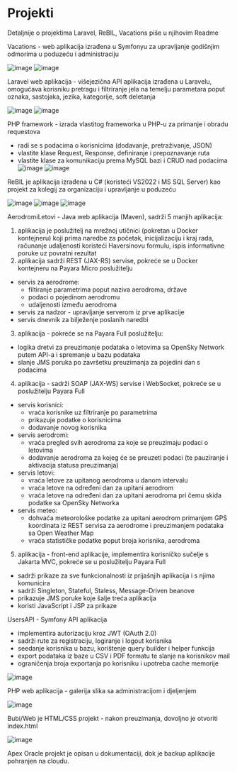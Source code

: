# Projekti
Detaljnije o projektima Laravel, ReBIL, Vacations piše u njihovim Readme

Vacations - web aplikacija izrađena u Symfonyu za upravljanje godišnjim odmorima u poduzeću i administraciju

![image](https://github.com/KusicDavor/Projekti/assets/81571301/702e4f67-09d1-429c-b4b6-2a89c83253d8)
![image](https://github.com/KusicDavor/Projekti/assets/81571301/caaee2cf-274c-46c3-9bd7-de8e7ccd5e80)



Laravel web aplikacija - višejezična API aplikacija izrađena u Laravelu, omogućava korisniku pretragu  i filtriranje jela na temelju parametara poput oznaka, sastojaka, jezika, kategorije, soft deletanja

![image](https://github.com/KusicDavor/Projekti/assets/81571301/47c334a8-2489-470e-9656-eb504ab14ea4)
![image](https://github.com/KusicDavor/Projekti/assets/81571301/8a372de2-52a9-48d2-864a-dc59901b9042)


PHP framework - izrada vlastitog frameworka u PHP-u za primanje i obradu requestova 
- radi se s podacima o korisnicima (dodavanje, pretraživanje, JSON)
- vlastite klase Request, Response, definiranje i prepoznavanje ruta
- vlastite klase za komunikaciju prema MySQL bazi i CRUD nad podacima
![image](https://github.com/KusicDavor/Projekti/assets/81571301/76a7be8f-684b-48ac-8af2-1094c2e84db6)
![image](https://github.com/KusicDavor/Projekti/assets/81571301/c8973b9e-1fb6-4da1-8176-3c18da4e838b)




ReBIL je aplikacija izrađena u C# (koristeći VS2022 i MS SQL Server) kao projekt za kolegij za organizaciju i upravljanje u poduzeću

![image](https://github.com/KusicDavor/Projekti/assets/81571301/b5f8f00f-647c-4eb2-8857-4b4294289a97)
![image](https://github.com/KusicDavor/Projekti/assets/81571301/ac0d1893-bfe2-446d-8ee0-39f981f361f3)
![image](https://github.com/KusicDavor/Projekti/assets/81571301/3ff917fb-af76-4eab-b8ed-1a8401b80c43)



AerodromiLetovi - Java web aplikacija (Maven), sadrži 5 manjih aplikacija:
1. aplikacija je poslužitelj na mrežnoj utičnici (pokretan u Docker kontejneru) koji prima naredbe za početak, inicijalizaciju i kraj rada, računanje udaljenosti koristeći Haversinovu formulu, ispis informativne poruke uz povratni rezultat
2. aplikacija sadrži REST (JAX-RS) servise, pokreće se u Docker kontejneru na Payara Micro poslužitelju
- servis za aerodrome:
   - filtiranje parametrima poput naziva aerodroma, države
   - podaci o pojedinom aerodromu
   - udaljenosti između aerodroma
- servis za nadzor - upravljanje serverom iz prve aplikacije
- servis dnevnik za bilježenje poslanih naredbi
3. aplikacija - pokreće se na Payara Full poslužitelju:
  - logika dretvi za preuzimanje podataka o letovima sa OpenSky Network putem API-a i spremanje u bazu podataka
  - slanje JMS poruka po završetku preuzimanja za pojedini dan s podacima
4. aplikacija - sadrži SOAP (JAX-WS) servise i WebSocket, pokreće se u poslužitelju Payara Full
- servis korisnici:
   - vraća korisnike uz filtriranje po parametrima
   - prikazuje podatke o korisnicima
   - dodavanje novog korisnika
- servis aerodromi:
  - vraća pregled svih aerodroma za koje se preuzimaju podaci o letovima
  - dodavanje aerodroma za kojeg će se preuzeti podaci (te pauziranje i aktivacija statusa preuzimanja)
- servis letovi:
  - vraća letove za upitanog aerodroma u danom intervalu
  - vraća letove na određeni dan za upitani aerodrom
  - vraća letove na određeni dan za upitani aerodroma pri čemu skida podatke sa OpenSky Networka
- servis meteo:
  - dohvaća meteorološke podatke za upitani aerodrom primanjem GPS koordinata iz REST servisa za aerodrome i preuzimanjem podataka sa Open Weather Map
  - vraća statističke podatke poput broja korisnika, aerodroma
5. aplikacija - front-end aplikacije, implementira korisničko sučelje s Jakarta MVC, pokreće se u poslužitelju Payara Full
  - sadrži prikaze za sve funkcionalnosti iz prijašnjih aplikacija i s njima komunicira
  - sadrži Singleton, Stateful, Staless, Message-Driven beanove
  - prikazuje JMS poruke koje šalje treća aplikacija
  - koristi JavaScript i JSP za prikaze



UsersAPI - Symfony API aplikacija
- implementira autorizaciju kroz JWT (OAuth 2.0)
- sadrži rute za registraciju, logiranje i logout korisnika
- seedanje korisnika u bazu, korištenje query builder i helper funkcija
- export podataka iz baze u CSV i PDF formatu te slanje na korisnikov mail
- ograničenja broja exportanja po korisniku i upotreba cache memorije
  
![image](https://github.com/KusicDavor/Projekti/assets/81571301/35ae4adf-6cff-40fb-b153-481ea677d8d2)


  
PHP web aplikacija - galerija slika sa administracijom i djeljenjem

![image](https://github.com/KusicDavor/Projekti/assets/81571301/ccbd3892-2003-459e-99dd-aa90fcb0267d)



Bubi/Web je HTML/CSS projekt - nakon preuzimanja, dovoljno je otvoriti index.html

![image](https://github.com/KusicDavor/Projekti/assets/81571301/ddb8a4e7-47db-4326-873b-bc1c43f64028)

Apex Oracle projekt je opisan u dokumentaciji, dok je backup aplikacije pohranjen na cloudu.
